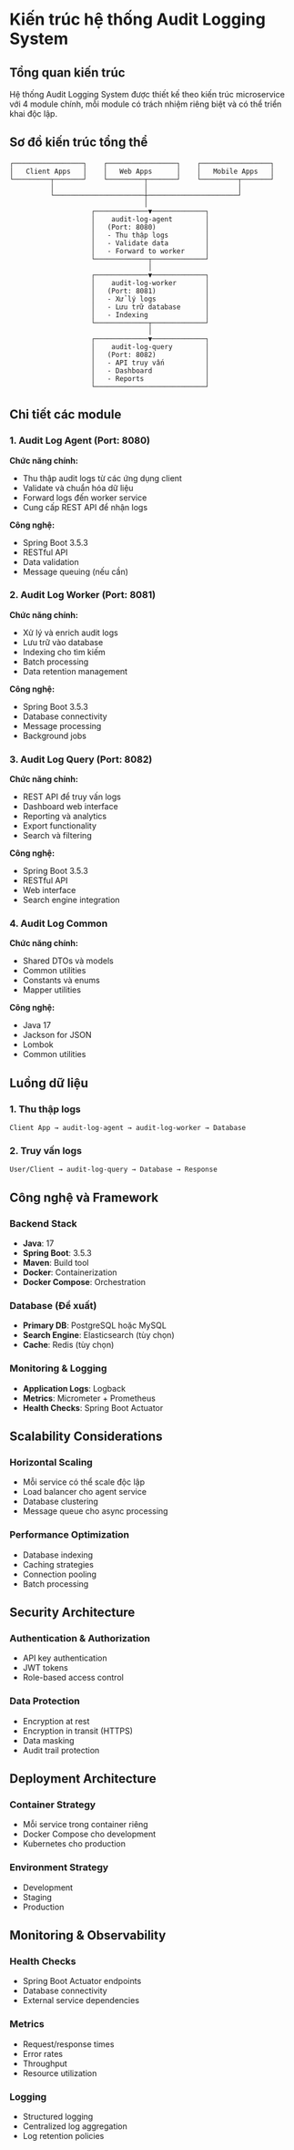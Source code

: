 # Kiến trúc hệ thống Audit Logging System

## Tổng quan kiến trúc

Hệ thống Audit Logging System được thiết kế theo kiến trúc microservice với 4 module chính, mỗi module có trách nhiệm riêng biệt và có thể triển khai độc lập.

## Sơ đồ kiến trúc tổng thể

```
┌─────────────────┐    ┌─────────────────┐    ┌─────────────────┐
│   Client Apps   │    │   Web Apps      │    │   Mobile Apps   │
└─────────┬───────┘    └─────────┬───────┘    └─────────┬───────┘
          │                      │                      │
          └──────────────────────┼──────────────────────┘
                                 │
                    ┌─────────────▼─────────────┐
                    │    audit-log-agent        │
                    │   (Port: 8080)            │
                    │   - Thu thập logs         │
                    │   - Validate data         │
                    │   - Forward to worker     │
                    └─────────────┬─────────────┘
                                  │
                    ┌─────────────▼─────────────┐
                    │    audit-log-worker       │
                    │   (Port: 8081)            │
                    │   - Xử lý logs            │
                    │   - Lưu trữ database      │
                    │   - Indexing              │
                    └─────────────┬─────────────┘
                                  │
                    ┌─────────────▼─────────────┐
                    │    audit-log-query        │
                    │   (Port: 8082)            │
                    │   - API truy vấn          │
                    │   - Dashboard             │
                    │   - Reports               │
                    └───────────────────────────┘
```

## Chi tiết các module

### 1. Audit Log Agent (Port: 8080)

**Chức năng chính:**
- Thu thập audit logs từ các ứng dụng client
- Validate và chuẩn hóa dữ liệu
- Forward logs đến worker service
- Cung cấp REST API để nhận logs

**Công nghệ:**
- Spring Boot 3.5.3
- RESTful API
- Data validation
- Message queuing (nếu cần)

### 2. Audit Log Worker (Port: 8081)

**Chức năng chính:**
- Xử lý và enrich audit logs
- Lưu trữ vào database
- Indexing cho tìm kiếm
- Batch processing
- Data retention management

**Công nghệ:**
- Spring Boot 3.5.3
- Database connectivity
- Message processing
- Background jobs

### 3. Audit Log Query (Port: 8082)

**Chức năng chính:**
- REST API để truy vấn logs
- Dashboard web interface
- Reporting và analytics
- Export functionality
- Search và filtering

**Công nghệ:**
- Spring Boot 3.5.3
- RESTful API
- Web interface
- Search engine integration

### 4. Audit Log Common

**Chức năng chính:**
- Shared DTOs và models
- Common utilities
- Constants và enums
- Mapper utilities

**Công nghệ:**
- Java 17
- Jackson for JSON
- Lombok
- Common utilities

## Luồng dữ liệu

### 1. Thu thập logs
```
Client App → audit-log-agent → audit-log-worker → Database
```

### 2. Truy vấn logs
```
User/Client → audit-log-query → Database → Response
```

## Công nghệ và Framework

### Backend Stack
- **Java**: 17
- **Spring Boot**: 3.5.3
- **Maven**: Build tool
- **Docker**: Containerization
- **Docker Compose**: Orchestration

### Database (Đề xuất)
- **Primary DB**: PostgreSQL hoặc MySQL
- **Search Engine**: Elasticsearch (tùy chọn)
- **Cache**: Redis (tùy chọn)

### Monitoring & Logging
- **Application Logs**: Logback
- **Metrics**: Micrometer + Prometheus
- **Health Checks**: Spring Boot Actuator

## Scalability Considerations

### Horizontal Scaling
- Mỗi service có thể scale độc lập
- Load balancer cho agent service
- Database clustering
- Message queue cho async processing

### Performance Optimization
- Database indexing
- Caching strategies
- Connection pooling
- Batch processing

## Security Architecture

### Authentication & Authorization
- API key authentication
- JWT tokens
- Role-based access control

### Data Protection
- Encryption at rest
- Encryption in transit (HTTPS)
- Data masking
- Audit trail protection

## Deployment Architecture

### Container Strategy
- Mỗi service trong container riêng
- Docker Compose cho development
- Kubernetes cho production

### Environment Strategy
- Development
- Staging
- Production

## Monitoring & Observability

### Health Checks
- Spring Boot Actuator endpoints
- Database connectivity
- External service dependencies

### Metrics
- Request/response times
- Error rates
- Throughput
- Resource utilization

### Logging
- Structured logging
- Centralized log aggregation
- Log retention policies 